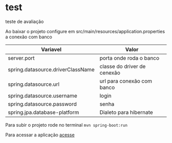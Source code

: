 # test
teste de avaliação

Ao baixar o projeto configure em src/main/resources/application.properties a conexão com banco

| Variavel | Valor |
| ------ | ------ |
| server.port | porta onde roda o banco |
| spring.datasource.driverClassName | classe do driver de cenexão |
| spring.datasource.url | url para conexão com banco |
| spring.datasource.username | login |
| spring.datasource.password | senha |
| spring.jpa.database-platform | Dialeto para hibernate |

Para subir o projeto rode no terminal
``
mvn spring-boot:run
``

Para acessar a aplicação  [acesse](http://localhost:8080/api)
